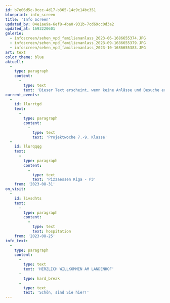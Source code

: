 ```yaml
---
id: b7e06d5c-0ccc-4d17-b365-14c9c14bc351
blueprint: info_screen
title: 'Info Screen'
updated_by: 04e1ae9a-6ef8-4ba0-931b-7cd69cc0d3a2
updated_at: 1693220601
galerie:
  - infoscreen/sehen_vpd_familienanlass_2023-06-1686655374.JPG
  - infoscreen/sehen_vpd_familienanlass_2023-09-1686655379.JPG
  - infoscreen/sehen_vpd_familienanlass_2023-10-1686655383.JPG
art: text
color_theme: blue
aktuell:
  -
    type: paragraph
    content:
      -
        type: text
        text: 'Dieser Text erscheint, wenn keine Anlässe und Besuche erfasst sind. Einzelne Wörter oder Textpassagen können für eine stärkere Hervorhebung fett markiert werden.'
current_events:
  -
    id: llurrtgd
    text:
      -
        type: paragraph
        content:
          -
            type: text
            text: 'Projektwoche 7.-9. Klasse'
  -
    id: llurqqqg
    text:
      -
        type: paragraph
        content:
          -
            type: text
            text: 'Pizzaessen Kiga - P3'
    from: '2023-08-31'
on_visit:
  -
    id: livsdhts
    text:
      -
        type: paragraph
        content:
          -
            type: text
            text: hospitation
    from: '2023-08-25'
info_text:
  -
    type: paragraph
    content:
      -
        type: text
        text: 'HERZLICH WILLKOMMEN AM LANDENHOF'
      -
        type: hard_break
      -
        type: text
        text: 'Schön, sind Sie hier!'
---
```

